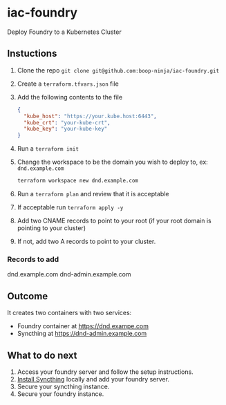 # iac-foundry

Deploy Foundry to a Kubernetes Cluster

## Instuctions

1. Clone the repo `git clone git@github.com:boop-ninja/iac-foundry.git`
2. Create a `terraform.tfvars.json` file
3. Add the following contents to the file

    ```json
    {
      "kube_host": "https://your.kube.host:6443",
      "kube_crt": "your-kube-crt",
      "kube_key": "your-kube-key"
    }
    ```

4. Run a `terraform init`
5. Change the workspace to be the domain you wish to deploy to, ex: `dnd.example.com`

    ```sh
    terraform workspace new dnd.example.com
    ```

6. Run a `terraform plan` and review that it is acceptable
7. If acceptable run `terraform apply -y`
8. Add two CNAME records to point to your root (if your root domain is pointing to your cluster)
9. If not, add two A records to point to your cluster. 

### Records to add

dnd.example.com
dnd-admin.example.com

## Outcome

It creates two containers with two services:
- Foundry container at https://dnd.exampe.com
- Syncthing at https://dnd-admin.example.com

## What to do next

1. Access your foundry server and follow the setup instructions. 
2. [Install Syncthing](https://syncthing.net/) locally and add your foundry server. 
3. Secure your syncthing instance.
4. Secure your foundry instance. 



